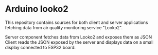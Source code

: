 # Arduino looko2

This repository contains sources for both client and server applications fetching data from air quality monitoring service "Looko2".

Server component fetches data from Looko2 and exposes them as JSON
Client reads the JSON exposed by the server and displays data on a small display connected to ESP32 board.